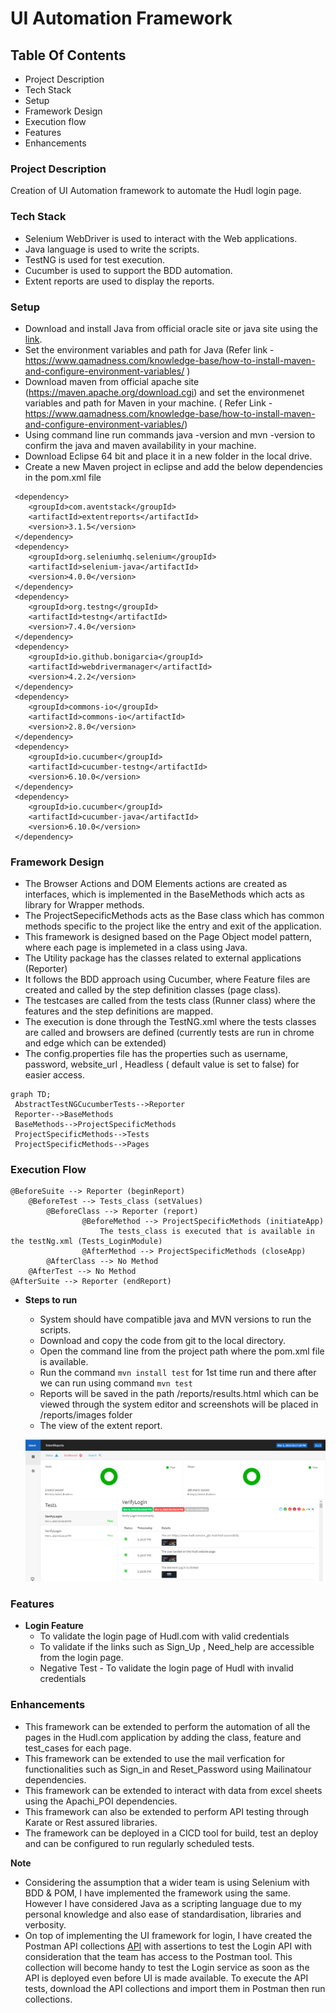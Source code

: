# UI Automation Framework
## Table Of Contents
- Project Description
- Tech Stack
- Setup
- Framework Design
- Execution flow
- Features
- Enhancements

### Project Description
Creation of UI Automation framework to automate the Hudl login page.

### Tech Stack 
- Selenium WebDriver is used to interact with the Web applications.
- Java language is used to write the scripts.
- TestNG is used for test execution.
- Cucumber is used to support the BDD automation.
- Extent reports are used to display the reports.

### Setup
- Download and install Java from official oracle site or java site using the [link](https://www.oracle.com/uk/java/technologies/downloads/). 
- Set the environment variables and path for Java (Refer link - https://www.qamadness.com/knowledge-base/how-to-install-maven-and-configure-environment-variables/ )
- Download maven from official apache site (https://maven.apache.org/download.cgi) and set the environmenet variables and path for Maven in your machine. ( Refer Link - https://www.qamadness.com/knowledge-base/how-to-install-maven-and-configure-environment-variables/)
- Using command line run commands java -version and mvn -version to confirm the java and maven availability in your machine.
- Download Eclipse 64 bit and place it in a new folder in the local drive.
- Create a new Maven project in eclipse and add the below dependencies in the pom.xml file
```
 <dependency>
	<groupId>com.aventstack</groupId>
	<artifactId>extentreports</artifactId>
	<version>3.1.5</version>
 </dependency>
 <dependency>
	<groupId>org.seleniumhq.selenium</groupId>
	<artifactId>selenium-java</artifactId>
	<version>4.0.0</version>
 </dependency>
 <dependency>
 	<groupId>org.testng</groupId>
	<artifactId>testng</artifactId>
	<version>7.4.0</version>
 </dependency>
 <dependency>
 	<groupId>io.github.bonigarcia</groupId>
	<artifactId>webdrivermanager</artifactId>
	<version>4.2.2</version>
 </dependency>
 <dependency>
 	<groupId>commons-io</groupId>
	<artifactId>commons-io</artifactId>
	<version>2.8.0</version>
 </dependency>
 <dependency>
 	<groupId>io.cucumber</groupId>
	<artifactId>cucumber-testng</artifactId>
	<version>6.10.0</version>
 </dependency>
 <dependency>
 	<groupId>io.cucumber</groupId>
	<artifactId>cucumber-java</artifactId>
	<version>6.10.0</version>
 </dependency>
```

### Framework Design
- The Browser Actions and DOM Elements actions are created as interfaces, which is implemented in the BaseMethods which acts as library for Wrapper methods.
- The ProjectSepecificMethods acts as the Base class which has common methods specific to the project like the entry and exit of the application.
- This framework is designed based on the Page Object model pattern, where each page is implemeted in a class using Java.
- The Utility package has the classes related to external applications (Reporter)
- It follows the BDD approach using Cucumber, where Feature files are created and called by the step definition classes (page class).
- The testcases are called from the tests class (Runner class) where the features and the step definitions are mapped.
- The execution is done through the TestNG.xml where the tests classes are called and browsers are defined (currently tests are run in chrome and edge which can be extended)
- The config.properties file has the properties such as username, password, website_url , Headless ( default value is set to false) for easier access.
```mermaid
graph TD;
 AbstractTestNGCucumberTests-->Reporter
 Reporter-->BaseMethods
 BaseMethods-->ProjectSpecificMethods
 ProjectSpecificMethods-->Tests
 ProjectSpecificMethods-->Pages
```

### Execution Flow
```
@BeforeSuite --> Reporter (beginReport)
	@BeforeTest --> Tests_class (setValues)
		@BeforeClass --> Reporter (report)
				@BeforeMethod --> ProjectSpecificMethods (initiateApp)
					The tests_class is executed that is available in the testNg.xml (Tests_LoginModule)
				@AfterMethod --> ProjectSpecificMethods (closeApp)
		@AfterClass --> No Method
	@AfterTest --> No Method
@AfterSuite	--> Reporter (endReport)
```
- **Steps to run** 
  - System should have compatible java and MVN versions to run the scripts.
  - Download and copy the code from git to the local directory.
  - Open the command line from the project path where the pom.xml file is available.
  - Run the command `mvn install test` for 1st time run and there after we can run using command `mvn test`
  - Reports will be saved in the path <ProjectName>/reports/results.html which can be viewed through the system editor and screenshots will be placed in <ProjectName>/reports/images folder
  - The view of the extent report.
  
  ![Extent_Report](https://github.com/Priyanka201394/UI-AutomationFramework/blob/master/Extent_Report.PNG)

### Features
- **Login Feature**
	- To validate the login page of Hudl.com with valid credentials
	- To validate if the links such as Sign_Up , Need_help are accessible from the login page.
	- Negative Test - To validate the login page of Hudl with invalid credentials

### Enhancements
- This framework can be extended to perform the automation of all the pages in the Hudl.com application by adding the class, feature and test_cases for each page.
- This framework can be extended to use the mail verfication for functionalities such as Sign_in and Reset_Password using Mailinatour dependencies.
- This framework can be extended to interact with data from excel sheets using the Apachi_POI dependencies.
- This framework can also be extended to perform API testing through Karate or Rest assured libraries.
- The framework can be deployed in a CICD tool for build, test an deploy and can be configured to run regularly scheduled tests.

**Note**
- Considering the assumption that a wider team is using Selenium with BDD & POM, I have implemented the framework using the same. However I have considered Java as a scripting language due to my personal knowledge and also ease of standardisation, libraries and verbosity.
- On top of implementing the UI framework for login, I have created the Postman API collections [API](https://github.com/Priyanka201394/UI-AutomationFramework/blob/master/API_Tests.postman_collection.json) with assertions to test the Login API with consideration that the team has access to the Postman tool. This collection will become handy to test the Login service as soon as the API is deployed even before UI is made available. To execute the API tests, download the API collections and import them in Postman then run collections. 
